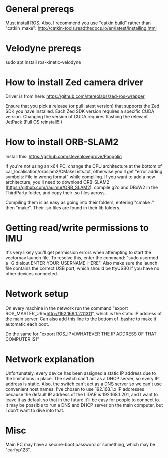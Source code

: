# General prereqs
Must install ROS. Also, I recommend you use "catkin build" rather than "catkin_make": http://catkin-tools.readthedocs.io/en/latest/installing.html

# Velodyne prereqs
sudo apt install ros-kinetic-velodyne

# How to install Zed camera driver
Driver is from here: https://github.com/stereolabs/zed-ros-wrapper

Ensure that you pick a release (or pull latest version) that supports the Zed SDK you have installed. Each Zed SDK version requires a specific CUDA version. Changing the version of CUDA requires flashing the relevant JetPack (Full OS reinstall!!!)

# How to install ORB-SLAM2
Install this: https://github.com/stevenlovegrove/Pangolin

If you're not using an x64 PC, change the CPU architecture at the bottom of car_localisation/orbslam2/CMakeLists.txt, otherwise you'll get "error adding symbols: File in wrong format" while compiling. If you want to add a new architecture, you'll need to download ORB-SLAM2 (https://github.com/raulmur/ORB_SLAM2), compile g2o and DBoW2 in the ThirdParty folder, and copy their .so files across.

Compiling them is as easy as going into their folders, entering "cmake ." then "make". Their .so files are found in their lib folders.

# Getting read/write permissions to IMU
It's very likely you'll get permission errors when attempting to start the vectornav launch file. To resolve this, enter the command: "sudo usermod -a -G dialout ENTER-YOUR-USERNAME-HERE". Also make sure the launch file contains the correct USB port, which should be ttyUSB0 if you have no other devices connected.

# Network setup
On every machine in the network run the command "export ROS_MASTER_URI=http://192.168.1.2:11311", which is the static IP address of the main server. Can also add this line to the bottom of .bashrc to make it automatic each boot.

Do the same for "export ROS_IP=[WHATEVER THE IP ADDRESS OF THAT COMPUTER IS]"

# Network explanation
Unfortunately, every device has been assigned a static IP address due to the limitations in place. The switch can't act as a DHCP server, so every IP address is static. Also, the switch can't act as a DNS server so we can't use convenient host names. I've chosen to use 192.168.1.x IP addresses because the default IP address of the LIDAR is 192.168.1.201, and I want to leave it as default so that in the future it'll be easy for people to connect to. It may be possible to run a DNS and DHCP server on the main computer, but I don't want to dive into that.

# Misc
Main PC may have a secure-boot password or something, which may be "carfyp123".

